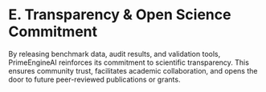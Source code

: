 # E. Transparency & Open Science Commitment

By releasing benchmark data, audit results, and validation tools, PrimeEngineAI reinforces its commitment to scientific transparency. This ensures community trust, facilitates academic collaboration, and opens the door to future peer-reviewed publications or grants.

